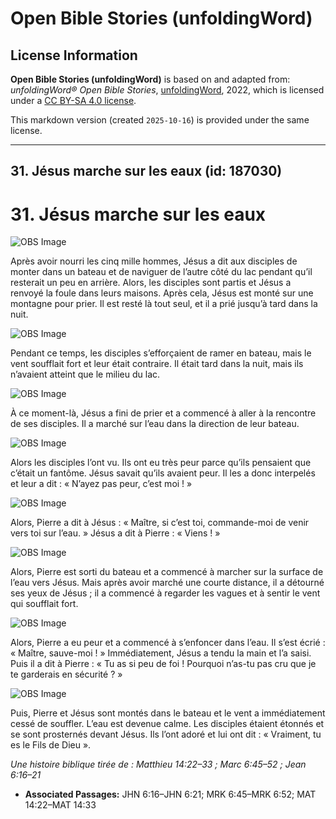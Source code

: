 # Open Bible Stories (unfoldingWord)

## License Information

**Open Bible Stories (unfoldingWord)** is based on and adapted from: _unfoldingWord® Open Bible Stories_, [unfoldingWord](https://unfoldingword.org/utw), 2022, which is licensed under a [CC BY-SA 4.0 license](https://creativecommons.org/licenses/by-sa/4.0/legalcode.en).

This markdown version (created `2025-10-16`) is provided under the same license.



--------------------------------

## 31. Jésus marche sur les eaux (id: 187030)

31\. Jésus marche sur les eaux
==============================

![OBS Image](https://cdn.aquifer.bible/aquifer-content/resources/UWOBS/jpg/360px/obs-en-31-01.jpg)

Après avoir nourri les cinq mille hommes, Jésus a dit aux disciples de monter dans un bateau et de naviguer de l’autre côté du lac pendant qu’il resterait un peu en arrière. Alors, les disciples sont partis et Jésus a renvoyé la foule dans leurs maisons. Après cela, Jésus est monté sur une montagne pour prier. Il est resté là tout seul, et il a prié jusqu’à tard dans la nuit.

![OBS Image](https://cdn.aquifer.bible/aquifer-content/resources/UWOBS/jpg/360px/obs-en-31-02.jpg)

Pendant ce temps, les disciples s’efforçaient de ramer en bateau, mais le vent soufflait fort et leur était contraire. Il était tard dans la nuit, mais ils n’avaient atteint que le milieu du lac.

![OBS Image](https://cdn.aquifer.bible/aquifer-content/resources/UWOBS/jpg/360px/obs-en-31-03.jpg)

À ce moment\-là, Jésus a fini de prier et a commencé à aller à la rencontre de ses disciples. Il a marché sur l’eau dans la direction de leur bateau.

![OBS Image](https://cdn.aquifer.bible/aquifer-content/resources/UWOBS/jpg/360px/obs-en-31-04.jpg)

Alors les disciples l’ont vu. Ils ont eu très peur parce qu’ils pensaient que c’était un fantôme. Jésus savait qu’ils avaient peur. Il les a donc interpelés et leur a dit : « N’ayez pas peur, c’est moi ! »

![OBS Image](https://cdn.aquifer.bible/aquifer-content/resources/UWOBS/jpg/360px/obs-en-31-05.jpg)

Alors, Pierre a dit à Jésus : « Maître, si c’est toi, commande\-moi de venir vers toi sur l’eau. » Jésus a dit à Pierre : « Viens ! »

![OBS Image](https://cdn.aquifer.bible/aquifer-content/resources/UWOBS/jpg/360px/obs-en-31-06.jpg)

Alors, Pierre est sorti du bateau et a commencé à marcher sur la surface de l’eau vers Jésus. Mais après avoir marché une courte distance, il a détourné ses yeux de Jésus ; il a commencé à regarder les vagues et à sentir le vent qui soufflait fort.

![OBS Image](https://cdn.aquifer.bible/aquifer-content/resources/UWOBS/jpg/360px/obs-en-31-07.jpg)

Alors, Pierre a eu peur et a commencé à s’enfoncer dans l’eau. Il s’est écrié : « Maître, sauve\-moi ! » Immédiatement, Jésus a tendu la main et l’a saisi. Puis il a dit à Pierre : « Tu as si peu de foi ! Pourquoi n’as\-tu pas cru que je te garderais en sécurité ? »

![OBS Image](https://cdn.aquifer.bible/aquifer-content/resources/UWOBS/jpg/360px/obs-en-31-08.jpg)

Puis, Pierre et Jésus sont montés dans le bateau et le vent a immédiatement cessé de souffler. L’eau est devenue calme. Les disciples étaient étonnés et se sont prosternés devant Jésus. Ils l’ont adoré et lui ont dit : « Vraiment, tu es le Fils de Dieu ».

*Une histoire biblique tirée de : Matthieu 14:22–33 ; Marc 6:45–52 ; Jean 6:16–21*

* **Associated Passages:** JHN 6:16–JHN 6:21; MRK 6:45–MRK 6:52; MAT 14:22–MAT 14:33

